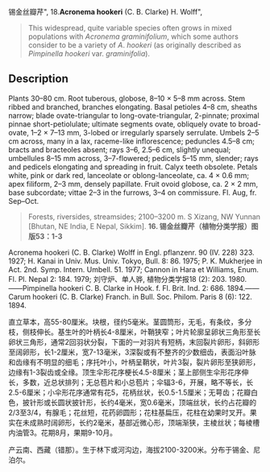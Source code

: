 锡金丝瓣芹",
18.**Acronema hookeri** (C. B. Clarke) H. Wolff",

> This widespread, quite variable species often grows in mixed populations with *Acronema* *graminifolium*, which some authors consider to be a variety of *A*. *hookeri* (as originally described as *Pimpinella* *hookeri* var. *graminifolia*).

## Description
Plants 30–80 cm. Root tuberous, globose, 8–10 × 5–8 mm across. Stem ribbed and branched, branches elongating. Basal petioles 4–8 cm, sheaths narrow; blade ovate-triangular to long-ovate-triangular, 2-pinnate; proximal pinnae short-petiolulate; ultimate segments ovate, obliquely ovate to broad-ovate, 1–2 × 7–13 mm, 3-lobed or irregularly sparsely serrulate. Umbels 2–5 cm across, many in a lax, raceme-like inflorescence; peduncles 4.5–8 cm; bracts and bracteoles absent; rays 3–6, 2.5–6 cm, slightly unequal; umbellules 8–15 mm across, 3–7-flowered; pedicels 5–15 mm, slender; rays and pedicels elongating and spreading in fruit. Calyx teeth obsolete. Petals white, pink or dark red, lanceolate or oblong-lanceolate, ca. 4 × 0.6 mm; apex filiform, 2–3 mm, densely papillate. Fruit ovoid globose, ca. 2 × 2 mm, base subcordate; vittae 2–3 in the furrows, 3–4 on commissure. Fl. Aug, fr. Sep–Oct.

> Forests, riversides, streamsides; 2100–3200 m. S Xizang, NW Yunnan [Bhutan, NE India, E Nepal, Sikkim].
**16. 锡金丝瓣芹（植物分类学报）图版53：1-3**

Acronema hookeri (C. B. Clarke) Wolff in Engl. pflanzenr. 90 (IV. 228) 323. 1927; H. Kanai in Univ. Mus. Univ. Tokyo, Bull. 8: 86. 1975; P. K. Mukherjee in Act. 2nd. Symp. Intern. Umbell. 51. 1977; Cannon in Hara et Williams, Enum. Fl. Pl. Nepal 2: 184. 1979; 刘守炉、单人骅, 植物分类学报18 (2): 203. 1980. ——Pimpinella hookeri C. B. Clarke in Hook. f. Fl. Brit. Ind. 2: 686. 1894.——Carum hookeri (C. B. Clarke) Franch. in Bull. Soc. Philom. Paris 8 (6): 122. 1894.

直立草本，高55-80厘米。块根，径约5毫米。茎圆筒形，无毛，有条纹，多分枝，侧枝伸长。基生叶的叶柄长4-8厘米，叶鞘狭窄；叶片轮廓呈卵状三角形至长卵状三角形，通常2回羽状分裂，下面的一对羽片有短柄，末回裂片卵形，斜卵形至阔卵形，长1-2厘米，宽7-13毫米，3深裂或有不整齐的少数细齿，表面沿叶脉和齿缘有不明显的细毛；序托叶小，叶柄呈鞘状，叶片3裂，裂片卵形至狭卵形，边缘有1-3裂齿或全缘。顶生伞形花序梗长4.5-8厘米；茎上部侧生伞形花序伸长，多数，近总状排列；无总苞片和小总苞片；伞辐3-6，开展，略不等长，长2.5-6厘米；小伞形花序通常有花5，花柄丝状，长0.5-1.5厘米；无萼齿；花瓣白色，披针形或长圆状披针形，长约4毫米，宽0.6毫米，顶端丝状，长约占花瓣的2/3至3/4，有腺毛；花丝短，花药卵圆形；花柱基扁压，花柱在幼果时叉开。果实在未成熟时阔卵形，长约2毫米，基部近微心形，顶端渐狭，主棱丝状；每棱槽内油管3。花期8月，果期9-10月。

产云南、西藏（错那）。生于林下或河沟边，海拔2100-3200米。分布于锡金、尼泊尔。
